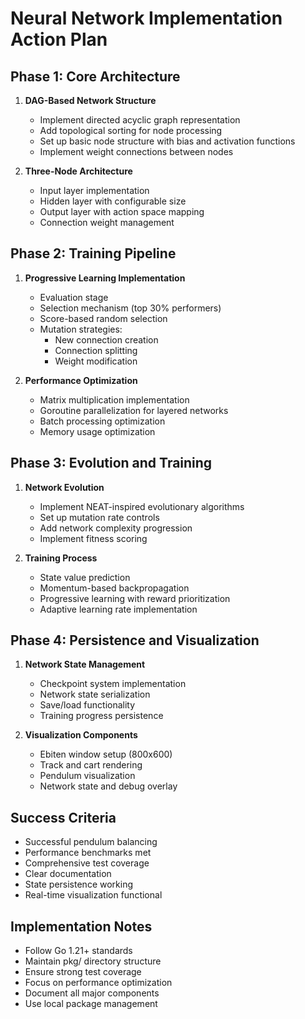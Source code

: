 # Neural Network Implementation Action Plan

## Phase 1: Core Architecture
1. **DAG-Based Network Structure**
   - Implement directed acyclic graph representation
   - Add topological sorting for node processing
   - Set up basic node structure with bias and activation functions
   - Implement weight connections between nodes

2. **Three-Node Architecture**
   - Input layer implementation
   - Hidden layer with configurable size
   - Output layer with action space mapping
   - Connection weight management

## Phase 2: Training Pipeline
1. **Progressive Learning Implementation**
   - Evaluation stage
   - Selection mechanism (top 30% performers)
   - Score-based random selection
   - Mutation strategies:
     - New connection creation
     - Connection splitting
     - Weight modification

2. **Performance Optimization**
   - Matrix multiplication implementation
   - Goroutine parallelization for layered networks
   - Batch processing optimization
   - Memory usage optimization

## Phase 3: Evolution and Training
1. **Network Evolution**
   - Implement NEAT-inspired evolutionary algorithms
   - Set up mutation rate controls
   - Add network complexity progression
   - Implement fitness scoring

2. **Training Process**
   - State value prediction
   - Momentum-based backpropagation
   - Progressive learning with reward prioritization
   - Adaptive learning rate implementation

## Phase 4: Persistence and Visualization
1. **Network State Management**
   - Checkpoint system implementation
   - Network state serialization
   - Save/load functionality
   - Training progress persistence

2. **Visualization Components**
   - Ebiten window setup (800x600)
   - Track and cart rendering
   - Pendulum visualization
   - Network state and debug overlay

## Success Criteria
- Successful pendulum balancing
- Performance benchmarks met
- Comprehensive test coverage
- Clear documentation
- State persistence working
- Real-time visualization functional

## Implementation Notes
- Follow Go 1.21+ standards
- Maintain pkg/ directory structure
- Ensure strong test coverage
- Focus on performance optimization
- Document all major components
- Use local package management
